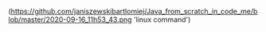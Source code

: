 


(https://github.com/janiszewskibartlomiej/Java_from_scratch_in_code_me/blob/master/2020-09-16_11h53_43.png 'linux command')
